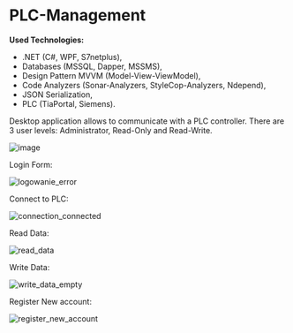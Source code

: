 # PLC-Management
<strong>Used Technologies:</strong>
- .NET (C#, WPF, S7netplus),
- Databases (MSSQL, Dapper, MSSMS),
- Design Pattern MVVM (Model-View-ViewModel),
- Code Analyzers (Sonar-Analyzers, StyleCop-Analyzers, Ndepend),
- JSON Serialization,
- PLC (TiaPortal, Siemens).

Desktop application allows to communicate with a PLC controller. There are 3 user levels: Administrator, Read-Only and Read-Write.

![image](https://user-images.githubusercontent.com/62381241/217027178-bc6f9a81-b898-4bee-8f7c-e92673075d9e.png)

Login Form:

![logowanie_error](https://user-images.githubusercontent.com/62381241/217026559-f180b473-5eea-47e3-a45b-afece401713e.png)

Connect to PLC:

![connection_connected](https://user-images.githubusercontent.com/62381241/217026669-71d10a40-6800-4596-bf67-dcfa25780659.png)

Read Data:

![read_data](https://user-images.githubusercontent.com/62381241/217026743-847ddd54-2cb7-4888-82d2-5ae60f8a5d28.png)

Write Data:

![write_data_empty](https://user-images.githubusercontent.com/62381241/217027661-59ee4cdc-a83c-4770-9b5e-b0c5424dfbb9.png)


Register New account:

![register_new_account](https://user-images.githubusercontent.com/62381241/217027564-aa4559f9-83f0-4b36-8ed2-59de5cf83fcf.png)
